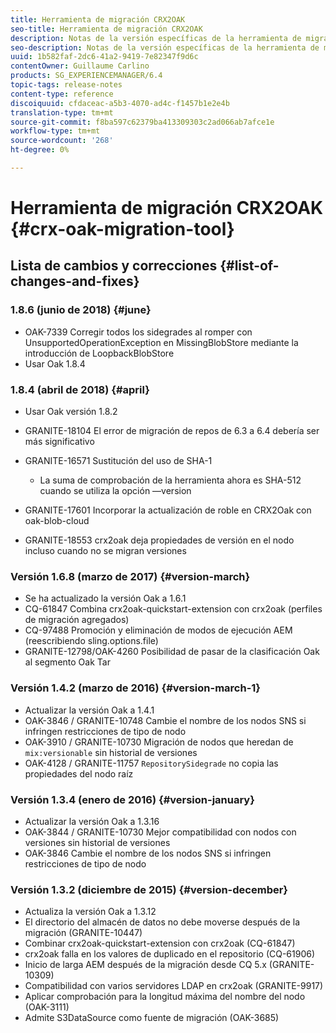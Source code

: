 ```yaml
---
title: Herramienta de migración CRX2OAK
seo-title: Herramienta de migración CRX2OAK
description: Notas de la versión específicas de la herramienta de migración Adobe Experience Manager 6.4 CRX2OAK.
seo-description: Notas de la versión específicas de la herramienta de migración Adobe Experience Manager 6.4 CRX2OAK.
uuid: 1b582faf-2dc6-41a2-9419-7e82347f9d6c
contentOwner: Guillaume Carlino
products: SG_EXPERIENCEMANAGER/6.4
topic-tags: release-notes
content-type: reference
discoiquuid: cfdaceac-a5b3-4070-ad4c-f1457b1e2e4b
translation-type: tm+mt
source-git-commit: f8ba597c62379ba413309303c2ad066ab7afce1e
workflow-type: tm+mt
source-wordcount: '268'
ht-degree: 0%

---
```



# Herramienta de migración CRX2OAK {#crx-oak-migration-tool}

## Lista de cambios y correcciones {#list-of-changes-and-fixes}

### 1.8.6 (junio de 2018) {#june}

* OAK-7339 Corregir todos los sidegrades al romper con UnsupportedOperationException en MissingBlobStore mediante la introducción de LoopbackBlobStore
* Usar Oak 1.8.4

### 1.8.4 (abril de 2018) {#april}

* Usar Oak versión 1.8.2
* GRANITE-18104 El error de migración de repos de 6.3 a 6.4 debería ser más significativo
* GRANITE-16571 Sustitución del uso de SHA-1

   * La suma de comprobación de la herramienta ahora es SHA-512 cuando se utiliza la opción —version

* GRANITE-17601 Incorporar la actualización de roble en CRX2Oak con oak-blob-cloud
* GRANITE-18553 crx2oak deja propiedades de versión en el nodo incluso cuando no se migran versiones

### Versión 1.6.8 (marzo de 2017) {#version-march}

* Se ha actualizado la versión Oak a 1.6.1
* CQ-61847 Combina crx2oak-quickstart-extension con crx2oak (perfiles de migración agregados)
* CQ-97488 Promoción y eliminación de modos de ejecución AEM (reescribiendo sling.options.file)
* GRANITE-12798/OAK-4260 Posibilidad de pasar de la clasificación Oak al segmento Oak Tar

### Versión 1.4.2 (marzo de 2016) {#version-march-1}

* Actualizar la versión Oak a 1.4.1
* OAK-3846 / GRANITE-10748 Cambie el nombre de los nodos SNS si infringen restricciones de tipo de nodo
* OAK-3910 / GRANITE-10730 Migración de nodos que heredan de `mix:versionable` sin historial de versiones
* OAK-4128 / GRANITE-11757 `RepositorySidegrade` no copia las propiedades del nodo raíz

### Versión 1.3.4 (enero de 2016) {#version-january}

* Actualizar la versión Oak a 1.3.16
* OAK-3844 / GRANITE-10730 Mejor compatibilidad con nodos con versiones sin historial de versiones
* OAK-3846 Cambie el nombre de los nodos SNS si infringen restricciones de tipo de nodo

### Versión 1.3.2 (diciembre de 2015) {#version-december}

* Actualiza la versión Oak a 1.3.12
* El directorio del almacén de datos no debe moverse después de la migración (GRANITE-10447)
* Combinar crx2oak-quickstart-extension con crx2oak (CQ-61847)
* crx2oak falla en los valores de duplicado en el repositorio (CQ-61906)
* Inicio de larga AEM después de la migración desde CQ 5.x (GRANITE-10309)
* Compatibilidad con varios servidores LDAP en crx2oak (GRANITE-9917)
* Aplicar comprobación para la longitud máxima del nombre del nodo (OAK-3111)
* Admite S3DataSource como fuente de migración (OAK-3685)
